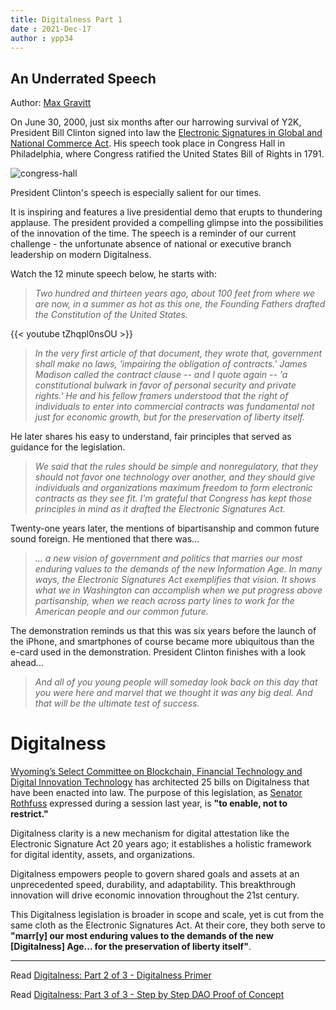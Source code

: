 ```yaml
---
title: Digitalness Part 1
date : 2021-Dec-17
author : ypp34
---
```

## An Underrated Speech
Author: [Max Gravitt](https://github.com/3yekn)

On June 30, 2000, just six months after our harrowing survival of Y2K, President Bill Clinton signed into law the [Electronic Signatures in Global and National Commerce Act](https://uscode.house.gov/view.xhtml?req=granuleid%3AUSC-prelim-title15-chapter96&saved=%7CZ3JhbnVsZWlkOlVTQy1wcmVsaW0tdGl0bGUxNS1zZWN0aW9uNzAwMQ%3D%3D%7C%7C%7C0%7Cfalse%7Cprelim&edition=prelim). His speech took place in Congress Hall in Philadelphia, where Congress ratified the United States Bill of Rights in 1791.

![congress-hall](congress-hall.png)

President Clinton's speech is especially salient for our times. 

It is inspiring and features a live presidential demo that erupts to thundering applause. The president provided a compelling glimpse into the possibilities of the innovation of the time. The speech is a reminder of our current challenge - the unfortunate absence of national or executive branch leadership on modern Digitalness. 

Watch the 12 minute speech below, he starts with:

> *Two hundred and thirteen years ago, about 100 feet from where we are now, in a summer as hot as this one, the Founding Fathers drafted the Constitution of the United States.*

 {{< youtube tZhqpl0nsOU >}}

> *In the very first article of that document, they wrote that, government shall make no laws, 'impairing the obligation of contracts.' James Madison called the contract clause -- and I quote again -- 'a constitutional bulwark in favor of personal security and private rights.' He and his fellow framers understood that the right of individuals to enter into commercial contracts was fundamental not just for economic growth, but for the preservation of liberty itself.*

He later shares his easy to understand, fair principles that served as guidance for the legislation.

> *We said that the rules should be simple and nonregulatory, that they should not favor one technology over another, and they should give individuals and organizations maximum freedom to form electronic contracts as they see fit. I'm grateful that Congress has kept those principles in mind as it drafted the Electronic Signatures Act.*

Twenty-one years later, the mentions of bipartisanship and common future sound foreign. He mentioned that there was...

> *… a new vision of government and politics that marries our most enduring values to the demands of the new Information Age. In many ways, the Electronic Signatures Act exemplifies that vision. It shows what we in Washington can accomplish when we put progress above partisanship, when we reach across party lines to work for the American people and our common future.*

The demonstration reminds us that this was six years before the launch of the iPhone, and smartphones of course became more ubiquitous than the e-card used in the demonstration. President Clinton finishes with a look ahead...

> *And all of you young people will someday look back on this day that you were here and marvel that we thought it was any big deal. And that will be the ultimate test of success.*

# Digitalness
[Wyoming’s Select Committee on Blockchain, Financial Technology and Digital Innovation Technology](https://www.wyoleg.gov/Committees/2022/S19) has architected 25 bills on Digitalness that have been enacted into law. The purpose of this legislation, as [Senator Rothfuss](https://twitter.com/rothfuss) expressed during a session last year, is **"to enable, not to restrict."**  

Digitalness clarity is a new mechanism for digital attestation like the Electronic Signature Act 20 years ago; it establishes a holistic framework for digital identity, assets, and organizations.  

Digitalness empowers people to govern shared goals and assets at an unprecedented speed, durability, and adaptability. This breakthrough innovation will drive economic innovation throughout the 21st century.

This Digitalness legislation is broader in scope and scale, yet is cut from the same cloth as the Electronic Signatures Act.  At their core, they both serve to **"marr[y] our most enduring values to the demands of the new [Digitalness] Age... for the preservation of liberty itself"**.
***
Read [Digitalness: Part 2 of 3 - Digitalness Primer](/articles/digitalness-part-2)

Read [Digitalness: Part 3 of 3 - Step by Step DAO Proof of Concept](/articles/digitalness-part-3)
